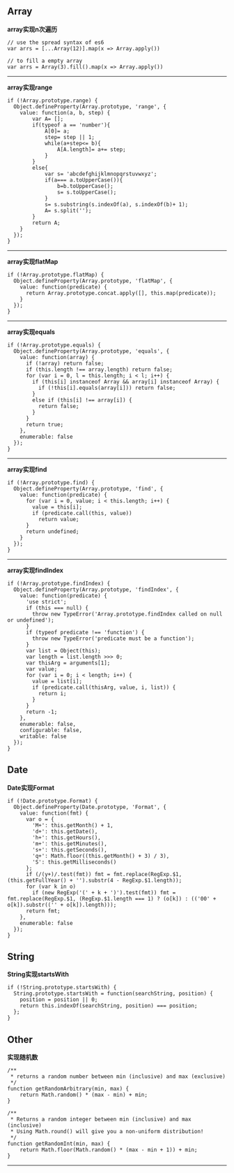 Array
-----

**array实现n次遍历**
   
    // use the spread syntax of es6
    var arrs = [...Array(12)].map(x => Array.apply())

    // to fill a empty array
    var arrs = Array(3).fill().map(x => Array.apply())

----------

**array实现range**

    if (!Array.prototype.range) {
      Object.defineProperty(Array.prototype, 'range', {
        value: function(a, b, step) {
            var A= [];
            if(typeof a == 'number'){
                A[0]= a;
                step= step || 1;
                while(a+step<= b){
                    A[A.length]= a+= step;
                }
            }
            else{
                var s= 'abcdefghijklmnopqrstuvwxyz';
                if(a=== a.toUpperCase()){
                    b=b.toUpperCase();
                    s= s.toUpperCase();
                }
                s= s.substring(s.indexOf(a), s.indexOf(b)+ 1);
                A= s.split('');        
            }
            return A;
        }
      });
    }

----------
**array实现flatMap**

    if (!Array.prototype.flatMap) {
      Object.defineProperty(Array.prototype, 'flatMap', {
        value: function(predicate) {
          return Array.prototype.concat.apply([], this.map(predicate));
        }
      });
    }

----------
**array实现equals**

    if (!Array.prototype.equals) {
      Object.defineProperty(Array.prototype, 'equals', {
        value: function(array) {
          if (!array) return false;
          if (this.length !== array.length) return false;
          for (var i = 0, l = this.length; i < l; i++) {
            if (this[i] instanceof Array && array[i] instanceof Array) {
              if (!this[i].equals(array[i])) return false;
            }
            else if (this[i] !== array[i]) {
              return false;
            }
          }
          return true;
        },
        enumerable: false
      });
    }

----------
**array实现find**

    if (!Array.prototype.find) {
      Object.defineProperty(Array.prototype, 'find', {
        value: function(predicate) {
          for (var i = 0, value; i < this.length; i++) {
            value = this[i];
            if (predicate.call(this, value))
              return value;
          }
          return undefined;
        }
      });
    }

----------
**array实现findIndex**

    if (!Array.prototype.findIndex) {
      Object.defineProperty(Array.prototype, 'findIndex', {
        value: function(predicate) {
          'use strict';
          if (this === null) {
            throw new TypeError('Array.prototype.findIndex called on null or undefined');
          }
          if (typeof predicate !== 'function') {
            throw new TypeError('predicate must be a function');
          }
          var list = Object(this);
          var length = list.length >>> 0;
          var thisArg = arguments[1];
          var value;
          for (var i = 0; i < length; i++) {
            value = list[i];
            if (predicate.call(thisArg, value, i, list)) {
              return i;
            }
          }
          return -1;
        },
        enumerable: false,
        configurable: false,
        writable: false
      });
    }


Date
-----
**Date实现Format**

    if (!Date.prototype.Format) {
      Object.defineProperty(Date.prototype, 'Format', {
        value: function(fmt) {
          var o = {
            'M+': this.getMonth() + 1,
            'd+': this.getDate(),
            'h+': this.getHours(),
            'm+': this.getMinutes(),
            's+': this.getSeconds(),
            'q+': Math.floor((this.getMonth() + 3) / 3),
            'S': this.getMilliseconds()
          };
          if (/(y+)/.test(fmt)) fmt = fmt.replace(RegExp.$1, (this.getFullYear() + '').substr(4 - RegExp.$1.length));
          for (var k in o)
            if (new RegExp('(' + k + ')').test(fmt)) fmt = fmt.replace(RegExp.$1, (RegExp.$1.length === 1) ? (o[k]) : (('00' + o[k]).substr(('' + o[k]).length)));
          return fmt;
        },
        enumerable: false
      });
    }


String
-----
**String实现startsWith**

    if (!String.prototype.startsWith) {
      String.prototype.startsWith = function(searchString, position) {
        position = position || 0;
        return this.indexOf(searchString, position) === position;
      };
    }

Other
-----

**实现随机数**

    /**
     * returns a random number between min (inclusive) and max (exclusive)
     */
    function getRandomArbitrary(min, max) {
        return Math.random() * (max - min) + min;
    }
    
    /**
     * Returns a random integer between min (inclusive) and max (inclusive)
     * Using Math.round() will give you a non-uniform distribution!
     */
    function getRandomInt(min, max) {
        return Math.floor(Math.random() * (max - min + 1)) + min;
    }

----------
